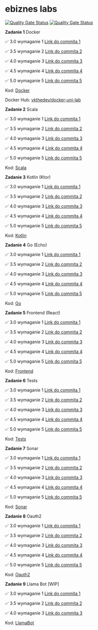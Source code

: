 # ebiznes labs

[![Quality Gate Status](https://sonarcloud.io/api/project_badges/measure?project=vkazakevich_sonar-server&metric=alert_status)](https://sonarcloud.io/summary/new_code?id=vkazakevich_sonar-server)
[![Quality Gate Status](https://sonarcloud.io/api/project_badges/measure?project=vkazakevich_sonar-client&metric=alert_status)](https://sonarcloud.io/summary/new_code?id=vkazakevich_sonar-client)

**Zadanie 1** Docker

:white_check_mark: 3.0 wymaganie 1 [Link do commita 1](https://github.com/vkazakevich/ebiznes/commit/9207da75fb44a75fe965ff01cb1abfdf9971c43f)

:white_check_mark: 3.5 wymaganie 2 [Link do commita 2](https://github.com/vkazakevich/ebiznes/commit/8c44b1e64b68136c35b386655a69a24f73a7a6c4)

:white_check_mark: 4.0 wymaganie 3 [Link do commita 3](https://github.com/vkazakevich/ebiznes/commit/1aa4bbcd5fd4c33a6c82d44882fa14358ca0dcd2)

:white_check_mark: 4.5 wymaganie 4 [Link do commita 4](https://github.com/vkazakevich/ebiznes/commit/836d4c395fcb2b96e9ab6df488d6c8f9a53907a3)

:white_check_mark: 5.0 wymaganie 5 [Link do commita 5](https://github.com/vkazakevich/ebiznes/commit/e0100f7a4ba67a92e942dbb93585c5851ca360e4)


Kod: [Docker](./Docker)

Docker Hub: [vkthedev/docker-uni-lab](https://hub.docker.com/r/vkthedev/docker-uni-lab)


**Zadanie 2** Scala

:white_check_mark: 3.0 wymaganie 1 [Link do commita 1](https://github.com/vkazakevich/ebiznes/commit/1f530c99a6ae0702e8aa07464f4d05a25161882a)

:white_check_mark: 3.5 wymaganie 2 [Link do commita 2](https://github.com/vkazakevich/ebiznes/commit/aede688c92c55328d79e20397fe294d596f30e29)

:white_check_mark: 4.0 wymaganie 3 [Link do commita 3](https://github.com/vkazakevich/ebiznes/commit/a60db416ded2af4c9a5853a11c438ac73a8f2897)

:white_check_mark: 4.5 wymaganie 4 [Link do commita 4](https://github.com/vkazakevich/ebiznes/commit/b5679d09b782d25405042dd01b00e61a15b0f537)

:white_check_mark: 5.0 wymaganie 5 [Link do commita 5](https://github.com/vkazakevich/ebiznes/commit/c69954bc218f0634eb362b5f8dd16fefc4a7df13)


Kod: [Scala](./Scala)

**Zadanie 3** Kotlin (Ktor)

:white_check_mark: 3.0 wymaganie 1 [Link do commita 1](https://github.com/vkazakevich/ebiznes/commit/95cfaf83fce5f6123a60b4fa97a5ef5d4aad2900)

:white_check_mark: 3.5 wymaganie 2 [Link do commita 2](https://github.com/vkazakevich/ebiznes/commit/05f79edd5b9d76ec748e87909a66cc2b3332ea93)

:white_check_mark: 4.0 wymaganie 3 [Link do commita 3](https://github.com/vkazakevich/ebiznes/commit/1d5e8a5286368b8a857493194d6debb6dfc2f5d9)

:white_check_mark: 4.5 wymaganie 4 [Link do commita 4](https://github.com/vkazakevich/ebiznes/commit/898c95db5dbd7f7eec561d96714a75511b67d2a5)

:white_check_mark: 5.0 wymaganie 5 [Link do commita 5](https://github.com/vkazakevich/ebiznes/commit/39bcc29aa963e467f1519f02aaa0a3364a707a57)


Kod: [Kotlin](./Kotlin)

**Zadanie 4** Go (Echo)

:white_check_mark: 3.0 wymaganie 1 [Link do commita 1](https://github.com/vkazakevich/ebiznes/commit/ed171ddbe01b5b66926264f7752b138ed02821f4)

:white_check_mark: 3.5 wymaganie 2 [Link do commita 2](https://github.com/vkazakevich/ebiznes/commit/51f0c3a96cb7fa784117dbffb498ad628e894bfa)

:white_check_mark: 4.0 wymaganie 3 [Link do commita 3](https://github.com/vkazakevich/ebiznes/commit/4c38f6ae23d26abdec1ebcc31e977fa5e4e4ddf9)

:white_check_mark: 4.5 wymaganie 4 [Link do commita 4](https://github.com/vkazakevich/ebiznes/commit/d010fb41b8b6e7d470176b26bc2682610f76561c)

:white_check_mark: 5.0 wymaganie 5 [Link do commita 5](https://github.com/vkazakevich/ebiznes/commit/c704ef6839550740ba6dbb54922d8cd3ef477ce7)


Kod: [Go](./Go)

**Zadanie 5** Frontend (React)

:white_check_mark: 3.0 wymaganie 1 [Link do commita 1](https://github.com/vkazakevich/ebiznes/commit/c54642d762c751762b2c195b3a617dcf41bfed54)

:white_check_mark: 3.5 wymaganie 2 [Link do commita 2](https://github.com/vkazakevich/ebiznes/commit/60d80cf5764701fee7fa2cc3f8d206ef3999933d)

:white_check_mark: 4.0 wymaganie 3 [Link do commita 3](https://github.com/vkazakevich/ebiznes/commit/dba8e77156babb5b35e094559a502ecc4b886f7b)

:white_check_mark: 4.5 wymaganie 4 [Link do commita 4](https://github.com/vkazakevich/ebiznes/commit/8352bf7b4fa78cbd1f19f1469e645fddf177ee22)

:white_check_mark: 5.0 wymaganie 5 [Link do commita 5](https://github.com/vkazakevich/ebiznes/commit/2ef194a90aa4ae88065d36a732e84f82f8c26d97)


Kod: [Frontend](./Frontend)

**Zadanie 6** Tests

:white_check_mark: 3.0 wymaganie 1 [Link do commita 1](https://github.com/vkazakevich/ebiznes/commit/16d353aaad9efb62d78db446d04d2dcc6ad68cfd)

:white_check_mark: 3.5 wymaganie 2 [Link do commita 2](https://github.com/vkazakevich/ebiznes/commit/b106f4c3b801596bc2a4992d399a27f23d653df3)

:white_check_mark: 4.0 wymaganie 3 [Link do commita 3](https://github.com/vkazakevich/ebiznes/commit/f5cff2993174c0117bc43c96235dbc0a0fb425fa#diff-3b9d313f8466c491f3374d5f3c3d33ae50878b091a785d1d83c49dcce7f93ebc)

:white_check_mark: 4.5 wymaganie 4 [Link do commita 4](https://github.com/vkazakevich/ebiznes/commit/8c561c313730e4493654b5d22e90d6dfab982dd3)

:white_check_mark: 5.0 wymaganie 5 [Link do commita 5](https://github.com/vkazakevich/ebiznes/commit/80ccfe5e9914c8b7127de207f6eaaa052efb2be1)


Kod: [Tests](./Tests)

**Zadanie 7** Sonar

:white_check_mark: 3.0 wymaganie 1 [Link do commita 1](https://github.com/vkazakevich/ebiznes/commit/ee91b9444059bbd8b2928cd23b39f99d388b4590)

:white_check_mark: 3.5 wymaganie 2 [Link do commita 2](https://github.com/vkazakevich/sonar-server/commit/3ceeb97ff28d3b974c636a6aafc08269b15681c7)

:white_check_mark: 4.0 wymaganie 3 [Link do commita 3](https://github.com/vkazakevich/sonar-server/commit/3ceeb97ff28d3b974c636a6aafc08269b15681c7)

:white_check_mark: 4.5 wymaganie 4 [Link do commita 4](https://github.com/vkazakevich/sonar-server/commit/3ceeb97ff28d3b974c636a6aafc08269b15681c7)

:white_check_mark: 5.0 wymaganie 5 [Link do commita 5](https://github.com/vkazakevich/ebiznes/commit/8f69aff1173a89381c1da3bbf4d9481722a85b46)

Kod: [Sonar](./Sonar)

**Zadanie 8** Oauth2

:white_check_mark: 3.0 wymaganie 1 [Link do commita 1](https://github.com/vkazakevich/ebiznes/commit/9c49338f3003fc1379394993700f9a2aee4934fc)

:white_check_mark: 3.5 wymaganie 2 [Link do commita 2](https://github.com/vkazakevich/ebiznes/commit/50a13fde52cf181c6645ae9ac08b40a1c3fd5fda)

:white_check_mark: 4.0 wymaganie 3 [Link do commita 3](https://github.com/vkazakevich/ebiznes/commit/66e4b8ca724319c7a93108ed552bfcdcd0f041c7)

:white_check_mark: 4.5 wymaganie 4 [Link do commita 4](https://github.com/vkazakevich/ebiznes/commit/c9f66f58a50d211339f559ac9e790682150f7259)

:white_check_mark: 5.0 wymaganie 5 [Link do commita 5](https://github.com/vkazakevich/ebiznes/commit/a2475943616d61b2a7928c760847c15b5099b721)

Kod: [Oauth2](./Oauth2)

**Zadanie 9** Llama Bot [WIP]

:white_check_mark: 3.0 wymaganie 1 [Link do commita 1](https://github.com/vkazakevich/ebiznes/commit/8c3d60eb943359ef2eab7fdd9ddd98d710fda4b2)

:white_check_mark: 3.5 wymaganie 2 [Link do commita 2](https://github.com/vkazakevich/ebiznes/commit/ca74c3f3af43cd29f5f566220b5294289327e1d3)

:white_check_mark: 4.0 wymaganie 3 [Link do commita 3](https://github.com/vkazakevich/ebiznes/commit/499492ce8f11b1d832c9957500a9f143b4420e8f)


Kod: [LlamaBot](./LlamaBot)